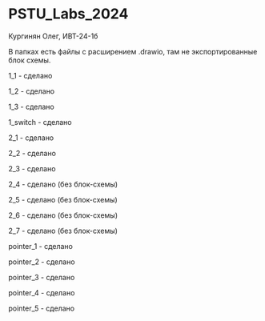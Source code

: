 # PSTU_Labs_2024

Кургинян Олег, ИВТ-24-1б

В папках есть файлы с расширением .drawio, там не экспортированные блок схемы.

1_1 - сделано

1_2 - сделано

1_3 - сделано

1_switch - сделано

2_1 - сделано

2_2 - сделано

2_3 - сделано

2_4 - сделано (без блок-схемы)

2_5 - сделано (без блок-схемы) 

2_6 - сделано (без блок-схемы)

2_7 - сделано (без блок-схемы)

pointer_1 - сделано 

pointer_2 - сделано 

pointer_3 - сделано 

pointer_4 - сделано 

pointer_5 - сделано 